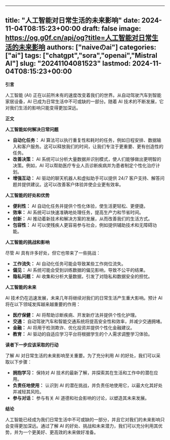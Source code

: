 
---
title: "人工智能对日常生活的未来影响"
date: 2024-11-04T08:15:23+00:00
draft: false
image: https://og.g0f.cn/api/og?title=人工智能对日常生活的未来影响
authors: ["naiveのai"]
categories: ["ai"]
tags: ["chatgpt","sora","openai","Mistral AI"]
slug: "20241104081523"
lastmod: 2024-11-04T08:15:23+00:00
---
**引言**

人工智能 (AI) 正在以前所未有的速度改变着我们的世界。从自动驾驶汽车到智能家居设备，AI 已成为日常生活中不可或缺的一部分。随着 AI 技术的不断发展，它对我们生活的影响只能变得更加深远。

**正文**

**人工智能如何解决日常问题**

* **自动化任务：** AI 算法可以执行重复性和耗时的任务，例如日程安排、数据输入和客户服务。这可以释放我们的时间，让我们专注于更重要、更有创造性的任务。
* **改善决策：** AI 系统可以分析大量数据并识别模式，使人们能够做出更明智的决策。例如，AI 可以帮助医疗专业人员诊断疾病并为患者制定个性化治疗计划。
* **增强互动：** AI 驱动的聊天机器人和虚拟助手可以提供 24/7 客户支持、解答问题并提供建议。这可以改善客户体验并使企业更有效率。

**人工智能的好处和优势**

* **便利性：** AI 自动化任务并提供个性化体验，使生活更轻松、更便捷。
* **效率：** AI 系统可以快速准确地处理任务，提高生产力和节省时间。
* **创新：** AI 推动着新技术和解决方案的发展，从而改善我们的生活方式。
* **包容性：** AI 可以使残疾人更容易参与社会，例如提供辅助技术和无障碍功能。

**人工智能的挑战和影响**

尽管 AI 具有许多好处，但它也带来了一些挑战：

* **工作流失：** AI 自动化任务可能会导致某些工作岗位流失。
* **偏见：** AI 系统可能会受到训练数据的偏见影响，导致不公平的结果。
* **隐私问题：** AI 收集和分析大量数据，引发了对隐私和数据安全的担忧。

**人工智能的未来**

AI 技术仍在迅速发展，未来几年将继续对我们的日常生活产生重大影响。预计 AI 将在以下领域发挥越来越重要的作用：

* **医疗保健：** AI 将帮助诊断疾病、开发新疗法并提供个性化护理。
* **交通：** 自动驾驶汽车和智能交通系统将提高安全性和效率，并减少交通拥堵。
* **金融：** AI 将用于检测欺诈、优化投资并提供个性化金融建议。
* **教育：** AI 驱动的自适应学习平台将根据学生的个人需求调整学习体验。

**读者下一步应该采取的行动**

了解 AI 对日常生活的未来影响至关重要。为了充分利用 AI 的好处，我们可以采取以下步骤：

* **拥抱学习：** 保持对 AI 技术的最新了解，并探索其在生活和工作中的潜在应用。
* **负责任地使用：** 认识到 AI 的潜在挑战，并负责任地使用它，以最大化其好处并减轻其风险。
* **参与对话：** 参与有关 AI 道德和社会影响的讨论，以塑造其未来发展。

**结论**

人工智能已经成为我们日常生活中不可或缺的一部分，并且它对我们的未来影响只会变得更加深远。通过了解 AI 的好处、挑战和未来潜力，我们可以充分利用其优势，并为一个更美好、更高效的未来做好准备。